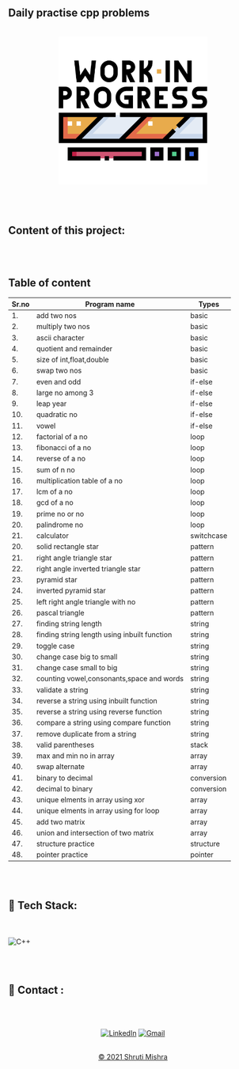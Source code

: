 ## Daily practise cpp problems
<br>
<center><img src="work.png" alt="output" width="300px" height="300px"> </center>
<!--<span> <img src="code.png" alt="output" width="100px" height="100px"></span>-->

<br><br>


<h2> Content of this project:</h2> 
<br><br>

## Table of content

|Sr.no| Program name                | Types |
| -   | -                           | -     |
| 1. | add two nos                  | basic |
| 2. | multiply two nos             | basic |
| 3. | ascii character              | basic |
| 4. | quotient and remainder       | basic |
| 5. | size of int,float,double     | basic |
| 6. | swap two nos                 | basic |
| 7. | even and odd                 | if-else |
| 8. | large no among 3             | if-else |
| 9. | leap year                    | if-else |
| 10.| quadratic no                 | if-else |
| 11.| vowel                        | if-else |
| 12.| factorial of a no            | loop |
| 13.| fibonacci of a no            | loop |
| 14.| reverse of a no              | loop |
| 15.| sum of n no                  | loop |
| 16.| multiplication table of a no | loop |
| 17.| lcm of a no                  | loop |
| 18.| gcd of a no                  | loop |
| 19.| prime no or no               | loop |
| 20.| palindrome no                | loop |
| 21.| calculator                   | switchcase |
| 20.| solid rectangle star         | pattern |
| 21.| right angle triangle star    | pattern |
| 22.| right angle inverted triangle star| pattern |
| 23.| pyramid star                 | pattern |
| 24.| inverted pyramid star        | pattern |
| 25.| left right angle triangle with no | pattern |
| 26.| pascal triangle              | pattern |
| 27.| finding string length        | string |
| 28.| finding string length using inbuilt function| string |
| 29.| toggle case                  | string |
| 30.| change case big to small     | string |
| 31.| change case small to big     | string |
| 32.| counting vowel,consonants,space and words| string |
| 33.| validate a string            | string |
| 34.| reverse a string using inbuilt function          | string |
| 35.| reverse a string using reverse function          | string |
| 36.| compare a string using compare function          | string |
| 37.| remove duplicate from a string | string |
| 38.| valid parentheses            | stack |
| 39.| max and min no in array         | array |
| 40.| swap alternate            | array |
| 41.| binary to decimal            | conversion |
| 42.| decimal to binary         | conversion |
| 43.| unique elments in array using xor            | array |
| 44.| unique elments in array using for loop            | array |
| 45.| add two matrix            | array |
| 46.| union and intersection of two matrix            | array |
| 47.| structure practice           | structure |
| 48.| pointer practice           | pointer |

<br><br>

## 📌 Tech Stack:
<br><br>
![C++](https://img.shields.io/badge/C++%20-%23E34F26.svg?&style=for-the-badge&logo=C++&logoColor=white)

<br><br>

<h2>📌 Contact :</h2>
<br><br>

<div align="center">

<a  href="https://www.linkedin.com/in/shruti-mishra-b270a7203/" target="_blank"><img alt="LinkedIn" src="https://img.shields.io/badge/linkedin%20-%230077B5.svg?&style=for-the-badge&logo=linkedin&logoColor=white" /></a><span>
<a href="mailto:shrutidmishra2002@gmail.com"><img  alt="Gmail" src="https://img.shields.io/badge/Gmail-D14836?style=for-the-badge&logo=gmail&logoColor=white"/></span>

</div>
<br>
<div align="center">
© 2021 Shruti Mishra </div>